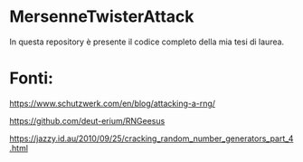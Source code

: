 # MersenneTwisterAttack
In questa repository è presente il codice completo della mia tesi di laurea.

# Fonti:
https://www.schutzwerk.com/en/blog/attacking-a-rng/  

https://github.com/deut-erium/RNGeesus  

https://jazzy.id.au/2010/09/25/cracking_random_number_generators_part_4.html

